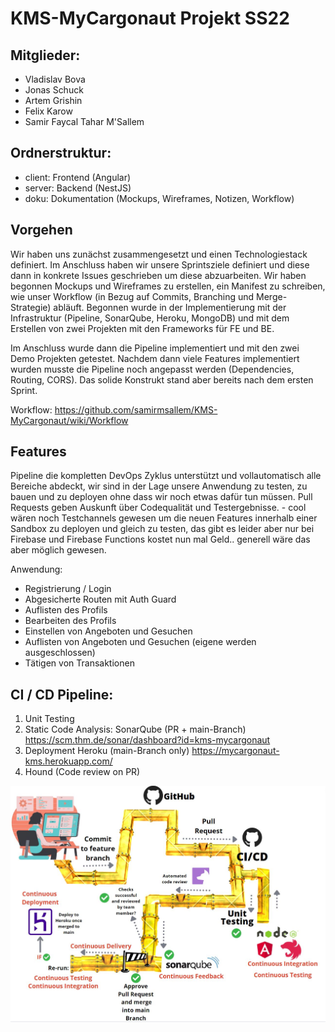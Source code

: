 # KMS-MyCargonaut Projekt SS22


## Mitglieder:
- Vladislav Bova
- Jonas Schuck
- Artem Grishin
- Felix Karow
- Samir Faycal Tahar M'Sallem

## Ordnerstruktur:

- client: Frontend (Angular)
- server: Backend (NestJS)
- doku: Dokumentation (Mockups, Wireframes, Notizen, Workflow)


## Vorgehen

Wir haben uns zunächst zusammengesetzt und einen Technologiestack definiert. Im Anschluss haben wir unsere Sprintsziele definiert und diese dann in konkrete Issues geschrieben um diese abzuarbeiten. Wir haben begonnen Mockups und Wireframes zu erstellen, ein Manifest zu schreiben, wie unser Workflow (in Bezug auf Commits, Branching und Merge-Strategie) abläuft. Begonnen wurde in der Implementierung mit der Infrastruktur (Pipeline, SonarQube, Heroku, MongoDB) und mit dem Erstellen von zwei Projekten mit den Frameworks für FE und BE.

Im Anschluss wurde dann die Pipeline implementiert und mit den zwei Demo Projekten getestet. Nachdem dann viele Features implementiert wurden musste die Pipeline noch angepasst werden (Dependencies, Routing, CORS). Das solide Konstrukt stand aber bereits nach dem ersten Sprint.

Workflow: https://github.com/samirmsallem/KMS-MyCargonaut/wiki/Workflow


## Features

Pipeline die kompletten DevOps Zyklus unterstützt und vollautomatisch alle Bereiche abdeckt, wir sind in der Lage unsere Anwendung zu testen, zu bauen und zu deployen ohne dass wir noch etwas dafür tun müssen. Pull Requests geben Auskunft über Codequalität und Testergebnisse. - cool wären noch Testchannels gewesen um die neuen Features innerhalb einer Sandbox zu deployen und gleich zu testen, das gibt es leider aber nur bei Firebase und Firebase Functions kostet nun mal Geld.. generell wäre das aber möglich gewesen.


Anwendung:
- Registrierung / Login
- Abgesicherte Routen mit Auth Guard
- Auflisten des Profils
- Bearbeiten des Profils
- Einstellen von Angeboten und Gesuchen
- Auflisten von Angeboten und Gesuchen (eigene werden ausgeschlossen)
- Tätigen von Transaktionen


## CI / CD Pipeline:

1. Unit Testing 
2. Static Code Analysis: SonarQube (PR + main-Branch) https://scm.thm.de/sonar/dashboard?id=kms-mycargonaut
3. Deployment Heroku (main-Branch only) https://mycargonaut-kms.herokuapp.com/
4. Hound (Code review on PR)

![cicd_workflow](doku/cicd_workflow.JPG)

